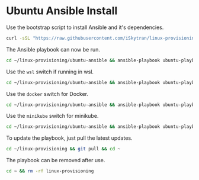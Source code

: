 # Ubuntu Ansible Install

Use the bootstrap script to install Ansible and it's dependencies.

```sh
curl -sSL "https://raw.githubusercontent.com/iSkytran/linux-provisioning/main/ubuntu-ansible/ubuntu-bootstrap.sh" | bash -s
```

The Ansible playbook can now be run.

```sh
cd ~/linux-provisioning/ubuntu-ansible && ansible-playbook ubuntu-playbook.yml -e "system=full" --ask-become-pass
```

Use the `wsl` switch if running in wsl.

```sh
cd ~/linux-provisioning/ubuntu-ansible && ansible-playbook ubuntu-playbook.yml -e "system=wsl" --ask-become-pass
```

Use the `docker` switch for Docker.

```sh
cd ~/linux-provisioning/ubuntu-ansible && ansible-playbook ubuntu-playbook.yml -e "system=docker" --ask-become-pass
```

Use the `minikube` switch for minikube.

```sh
cd ~/linux-provisioning/ubuntu-ansible && ansible-playbook ubuntu-playbook.yml -e "system=minikube" --ask-become-pass
```

To update the playbook, just pull the latest updates.

```sh
cd ~/linux-provisioning && git pull && cd ~
```

The playbook can be removed after use.

```sh
cd ~ && rm -rf linux-provisioning
```
